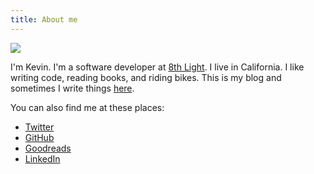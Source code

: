 ```yaml
---
title: About me
---
```


<img class="photo" src="{{ site.baseurl }}/assets/photo.jpg">

I'm Kevin.
I'm a software developer at [8th Light](https://8thlight.com).
I live in California. I like writing code, reading books, and riding bikes.
This is my blog and sometimes I write things [here](/).

You can also find me at these places:

- [Twitter](https://twitter.com/kevinbuch_)
- [GitHub](https://github.com/kevbuchanan)
- [Goodreads](https://www.goodreads.com/user/show/52962114-kevin-buchanan)
- [LinkedIn](https://www.linkedin.com/in/buchanankevin)

